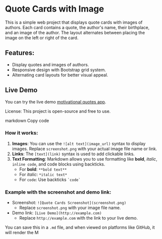 # Quote Cards with Image

This is a simple web project that displays quote cards with images of authors. Each card contains a quote, the author's name, their birthplace, and an image of the author. The layout alternates between placing the image on the left or right of the card.

## Features:
- Display quotes and images of authors.
- Responsive design with Bootstrap grid system.
- Alternating card layouts for better visual appeal.

## Live Demo
You can try the live demo [motivational quotes app](https://quotes-app-motivational-people.netlify.app/).

License:
This project is open-source and free to use.

markdown
Copy code

### How it works:
1. **Images**: You can use the `![alt text](image_url)` syntax to display images. Replace `screenshot.png` with your actual image file name or link.
2. **Links**: The `[text](link)` syntax is used to add clickable links.
3. **Text Formatting**: Markdown allows you to use formatting like **bold**, *italic*, `inline code`, and code blocks using backticks.
   - For **bold**: `**bold text**`
   - For *italic*: `*italic text*`
   - For `code`: Use backticks `` `code` ``

### Example with the screenshot and demo link:
- Screenshot: `![Quote Cards Screenshot](screenshot.png)`  
  - Replace `screenshot.png` with your image file name.
- Demo link: `[Live Demo](http://example.com)`  
  - Replace `http://example.com` with the link to your live demo.

You can save this in a `.md` file, and when viewed on platforms like GitHub, it will render the M